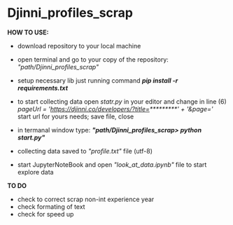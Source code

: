 # Djinni_profiles_scrap
<b>HOW TO USE:</b>
  - download repository to your local machine 
  
  - open terminal and go to your copy of the repository: <i> "path/Djinni_profiles_scrap" </i>
  
  - setup necessary lib just running command <i><b>pip install -r requirements.txt </b></i>
  
  - to start collecting data open <i> statr.py</i> in your editor and change in line (6) <i> pageUrl = 'https://djinni.co/developers/?title=*********' + '&page='</i> start url for yours needs; save file, close
  
  - in termanal window type: <i><b>"path/Djinni_profiles_scrap> python start.py"</b></i>
  
  - collecting data saved to <i>"profile.txt"</i> file (utf-8)
  - start JupyterNoteBook and open <i>"look_at_data.ipynb"</i> file to start explore data
  
  
  
  <b> TO DO </b>
  - check to correct scrap non-int experience year
  - check formating of text
  - check for speed up
